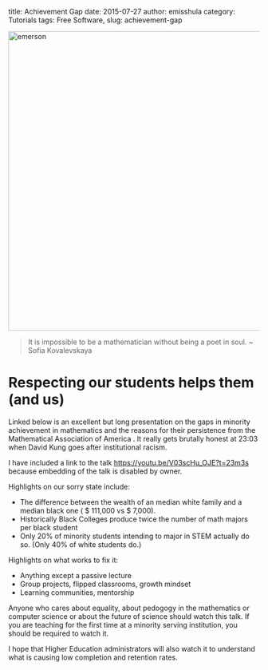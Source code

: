 title: Achievement Gap
date: 2015-07-27
author: emisshula
category: Tutorials
tags: Free Software, 
slug: achievement-gap

<p><img src="../../images/emerson.jpg" width="600px" alt="emerson" title="respect"></p>

> It is impossible to be a mathematician without being a poet in soul.
> ~ Sofia Kovalevskaya

# Respecting our students helps them (and us)

Linked below is an excellent but long presentation on the gaps in minority
achievement in mathematics and the reasons for their persistence from
the Mathematical Association of America . It really gets brutally
honest at 23:03 when David Kung goes after institutional racism.

I have included a link to the talk
<https://youtu.be/V03scHu_OJE?t=23m3s> because embedding of the talk is
disabled by owner.

Highlights on our sorry state include:

-   The difference between the wealth of an median white family and a median black one ( $ 111,000 vs $ 7,000).
-   Historically Black Colleges produce twice the number of math majors per black student
-   Only 20% of minority students intending to major in STEM actually
    do so. (Only 40% of white students do.)

Highlights on what works to fix it:

-   Anything except a passive lecture
-   Group projects, flipped classrooms, growth mindset
-   Learning communities, mentorship

Anyone who cares about equality, about pedogogy in the mathematics or
computer science or about the future of science should watch this
talk.  If you are teaching for the first time at a minority serving
institution, you should be required to watch it.

I hope that Higher Education administrators will also watch it to
understand what is causing low completion and retention rates.